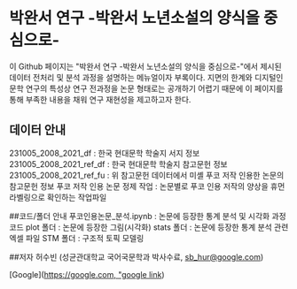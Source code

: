 # 박완서 연구 -박완서 노년소설의 양식을 중심으로-
이 Github 페이지는 "박완서 연구 -박완서 노년소설의 양식을 중심으로-"에서 제시된 데이터 전처리 및 분석 과정을 설명하는 메뉴얼이자 부록이다. 지면의 한계와 디지털인문학 연구의 특성상 연구 전과정을 논문 형태로는 공개하기 어렵기 때문에 이 페이지를 통해 부족한 내용을 채워 연구 재현성을 제고하고자 한다.

## 데이터 안내
231005_2008_2021_df : 한국 현대문학 학술지 서지 정보
231005_2008_2021_ref_df : 한국 현대문학 학술지 참고문헌 정보
231005_2008_2021_ref_fu : 위 참고문헌 데이터에서 미셸 푸코 저작 인용한 논문의 참고문헌 정보
푸코 저작 인용 논문 정제 작업 : 논문별로 푸코 인용 저작의 양상을 휴먼 라벨링으로 확인하는 작업파일

##코드/폴더 안내
푸코인용논문_분석.ipynb : 논문에 등장한 통계 분석 및 시각화 과정 코드
plot 폴더 : 논문에 등장한 그림(시각화)
stats 폴더 : 논문에 등장한 통계 분석 관련 엑셀 파일
STM 폴더 : 구조적 토픽 모델링

##저자
허수빈 (성균관대학교 국어국문학과 박사수료, sb_hur@google.com)


[Google]([https://google.com, "google link](https://n.news.naver.com/mnews/ranking/article/629/0000294223?ntype=RANKING&sid=001))
